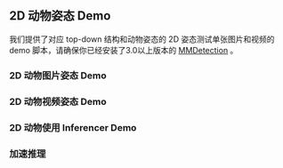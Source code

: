 ## 2D 动物姿态 Demo

我们提供了对应 top-down 结构和动物姿态的 2D 姿态测试单张图片和视频的 demo 脚本，请确保你已经安装了3.0以上版本的 [MMDetection](https://github.com/open-mmlab/mmdetection) 。

### 2D 动物图片姿态 Demo

### 2D 动物视频姿态 Demo

### 2D 动物使用 Inferencer Demo

### 加速推理